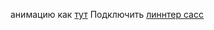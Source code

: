 анимацию как [ тут](https://templatemag.com/demo/Jack/)
Подключить [линнтер сасс](https://www.master-web.info/kak-lintovat-vash-sass-css-stylelint/)